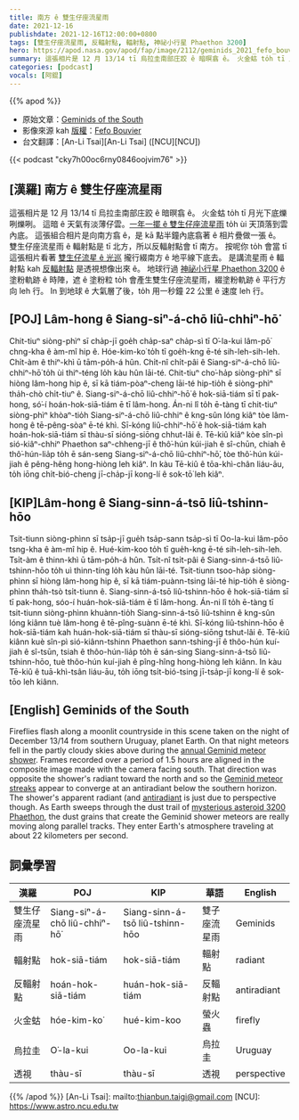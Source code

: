 ```yaml
---
title: 南方 ê 雙生仔座流星雨
date: 2021-12-16
publishdate: 2021-12-16T12:00:00+0800
tags: [雙生仔座流星雨, 反輻射點, 輻射點, 神祕小行星 Phaethon 3200]
hero: https://apod.nasa.gov/apod/fap/image/2112/geminids_2021_fefo_bouvier1024.jpg
summary: 這張相片是 12 月 13/14 tī 烏拉圭南部庄跤 ê 暗暝翕 ê。 火金蛄 to̍h tī 月光下底爍咧爍咧。
categories: [podcast]
vocals: [阿錕]
---
```


{{% apod %}}

- 原始文章：[Geminids of the South](https://apod.nasa.gov/apod/ap211216.html)
- 影像來源 kah [版權][copyright]：[Fefo Bouvier](https://www.fefobouvier.com/)
- 台文翻譯：[An-Li Tsai][An-Li Tsai] ([NCU][NCU])

{{< podcast "cky7h00oc6rny0846oojvim76" >}}

## [漢羅] 南方 ê 雙生仔座流星雨
這張相片是 12 月 13/14 tī 烏拉圭南部庄跤 ê 暗暝翕 ê。
火金蛄 to̍h tī 月光下底爍咧爍咧。
這暗 ê 天氣有淡薄仔雲。[一年一擺 ê 雙生仔座流星雨][annual Geminid meteor shower] to̍h ùi 天頂落到雲內底。
這張組合相片是向南方翕 ê，是 kā 點半鐘內底翕著 ê 相片疊做一張 ê。
雙生仔座流星雨 ê 輻射點是 tī 北方，所以反輻射點會 tī 南方。
按呢你 to̍h 會當 tī 這張相片看著 [雙生仔流星 ê 光巡][Geminid meteor streaks] 攏行綴南方 ê 地平線下底去。
是講流星雨 ê 輻射點 kah [反輻射點][antiradiant] 是透視想像出來 ê。
地球行過 [神祕小行星 Phaethon 3200][mysterious asteroid 3200 Phaethon] ê 塗粉軌跡 ê 時陣，遮 ê 塗粉粒 to̍h 會產生雙生仔座流星雨，綴塗粉軌跡 ê 平行方向 leh 行。
In 到地球 ê 大氣層了後，to̍h 用一秒鐘 22 公里 ê 速度 leh 行。

## [POJ] Lâm-hong ê Siang-siⁿ-á-chō liû-chhiⁿ-hō͘
Chit-tiuⁿ siòng-phìⁿ sī cha̍p-jī goe̍h cha̍p-saⁿ cha̍p-sì tī O͘-la-kui lâm-pō͘ chng-kha ê àm-mî hip ê.
Hóe-kim-ko͘ to̍h tī goe̍h-kng ē-té sih-leh-sih-leh.
Chi̍t-àm ê thiⁿ-khì ū tām-po̍h-á hûn.
Chi̍t-nî chi̍t-pâi ê Siang-siⁿ-á-chō liû-chhiⁿ-hō͘ to̍h ùi thiⁿ-téng lo̍h kàu hûn lāi-té.
Chit-tiuⁿ cho͘-ha̍p siòng-phìⁿ sī hiòng lâm-hong hip ê, sī kā tiám-pòaⁿ-cheng lāi-té hip-tio̍h ê siòng-phìⁿ tha̍h-chò chi̍t-tiuⁿ ê.
Siang-siⁿ-á-chō liû-chhiⁿ-hō͘ ê hok-siā-tiám sī tī pak-hong, só͘-í hoán-hok-siā-tiám ē tī lâm-hong.
Án-ni lî to̍h ē-tàng tī chit-tiuⁿ siòng-phìⁿ khòaⁿ-tio̍h Siang-siⁿ-á-chō liû-chhiⁿ  ê kng-sûn lóng kiâⁿ tòe lâm-hong ê tē-pêng-sòaⁿ ē-té khì.
Sī-kóng liû-chhiⁿ-hō͘ ê hok-siā-tiám kah hoán-hok-siā-tiám sī thàu-sī sióng-siōng chhut-lâi ê.
Tē-kiû kiâⁿ kòe sîn-pì sió-kiâⁿ-chhiⁿ Phaethon saⁿ-chheng-jī ê thô͘-hún kúi-jiah ê sî-chūn, chiah ê thô͘-hún-lia̍p to̍h ē sán-seng Siang-siⁿ-á-chō liû-chhiⁿ-hō͘, tòe thô͘-hún kúi-jiah ê pêng-hêng hong-hiòng leh kiâⁿ.
In kàu Tē-kiû ê tōa-khì-chân liáu-āu, to̍h iōng chi̍t-bió-cheng jī-cha̍p-jī kong-lí ê sok-tō͘ leh kiâⁿ.

## [KIP]Lâm-hong ê Siang-sinn-á-tsō liû-tshinn-hōo
Tsit-tiunn siòng-phìnn sī tsa̍p-jī gue̍h tsa̍p-sann tsa̍p-sì tī Oo-la-kui lâm-pōo tsng-kha ê àm-mî hip ê.
Hué-kim-koo to̍h tī gue̍h-kng ē-té sih-leh-sih-leh.
Tsi̍t-àm ê thinn-khì ū tām-po̍h-á hûn.
Tsi̍t-nî tsi̍t-pâi ê Siang-sinn-á-tsō liû-tshinn-hōo to̍h uì thinn-tíng lo̍h kàu hûn lāi-té.
Tsit-tiunn tsoo-ha̍p siòng-phìnn sī hiòng lâm-hong hip ê, sī kā tiám-puànn-tsing lāi-té hip-tio̍h ê siòng-phìnn tha̍h-tsò tsi̍t-tiunn ê.
Siang-sinn-á-tsō liû-tshinn-hōo ê hok-siā-tiám sī tī pak-hong, sóo-í huán-hok-siā-tiám ē tī lâm-hong.
Án-ni lî to̍h ē-tàng tī tsit-tiunn siòng-phìnn khuànn-tio̍h Siang-sinn-á-tsō liû-tshinn  ê kng-sûn lóng kiânn tuè lâm-hong ê tē-pîng-suànn ē-té khì.
Sī-kóng liû-tshinn-hōo ê hok-siā-tiám kah huán-hok-siā-tiám sī thàu-sī sióng-siōng tshut-lâi ê.
Tē-kiû kiânn kuè sîn-pì sió-kiânn-tshinn Phaethon sann-tshing-jī ê thôo-hún kuí-jiah ê sî-tsūn, tsiah ê thôo-hún-lia̍p to̍h ē sán-sing Siang-sinn-á-tsō liû-tshinn-hōo, tuè thôo-hún kuí-jiah ê pîng-hîng hong-hiòng leh kiânn.
In kàu Tē-kiû ê tuā-khì-tsân liáu-āu, to̍h iōng tsi̍t-bió-tsing jī-tsa̍p-jī kong-lí ê sok-tōo leh kiânn.

## [English] Geminids of the South
Fireflies flash along a moonlit countryside in this scene taken on the night of December 13/14 from southern Uruguay, planet Earth.
On that night meteors fell in the partly cloudy skies above during the [annual Geminid meteor shower][annual Geminid meteor shower].
Frames recorded over a period of 1.5 hours are aligned in the composite image made with the camera facing south.
That direction was opposite the shower's radiant toward the north and so the [Geminid meteor streaks][Geminid meteor streaks] appear to converge at an antiradiant below the southern horizon.
The shower's apparent radiant (and [antiradiant][antiradiant] is just due to perspective though.
As Earth sweeps through the dust trail of [mysterious asteroid 3200 Phaethon][mysterious asteroid 3200 Phaethon], the dust grains that create the Geminid shower meteors are really moving along parallel tracks.
They enter Earth's atmosphere traveling at about 22 kilometers per second.

## 詞彙學習

|漢羅|POJ|KIP|華語|English|
|-|-|-|-|-|
|雙生仔座流星雨|Siang-siⁿ-á-chō liû-chhiⁿ-hō͘|Siang-sinn-á-tsō liû-tshinn-hōo|雙子座流星雨|Geminids|
|輻射點|hok-siā-tiám|hok-siā-tiám|輻射點|radiant|
|反輻射點|hoán-hok-siā-tiám|huán-hok-siā-tiám|反輻射點|antiradiant|
|火金蛄|hóe-kim-ko͘|hué-kim-koo|螢火蟲|firefly|
|烏拉圭|O͘-la-kui|Oo-la-kui|烏拉圭|Uruguay|
|透視|thàu-sī|thàu-sī|透視|perspective|

{{% /apod %}}
[An-Li Tsai]: mailto:thianbun.taigi@gmail.com
[NCU]: https://www.astro.ncu.edu.tw

[copyright]: https://apod.nasa.gov/apod/fap/lib/about_apod.html#srapply

[annual Geminid meteor shower]:https://blogs.nasa.gov/Watch_the_Skies/2021/12/09/geminid-meteor-shower-nasa-to-livestream-annual-highlight-of-december-skies/
[Geminid meteor streaks]:https://earthsky.org/astronomy-essentials/everything-you-need-to-know-geminid-meteor-shower/
[antiradiant]:https://apod.nasa.gov/apod/ap200318.html
[mysterious asteroid 3200 Phaethon]:https://phys.org/news/2019-12-nrl-camera-aboard-nasa-spacecraft-asteroid.html
